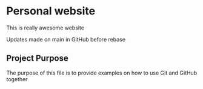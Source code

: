 # Personal website

This is really awesome website

Updates made on main in GitHub before rebase

## Project Purpose
The purpose of this file is to provide examples
on how to use Git and GitHub together


